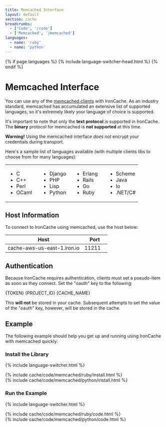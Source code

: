 ```yaml
---
title: Memcached Interface
layout: default
section: cache
breadcrumbs:
  - ['Code', '/code']
  - ['Memcached', '/memcached']
languages:
  - name: 'ruby'
  - name: 'python'
---
```


{% if page.languages %}
{% include language-switcher-head.html %}
{% endif %}

# Memcached Interface

You can use any of the [memcached clients](http://code.google.com/p/memcached/wiki/Clients) 
with IronCache. As an industry standard, memcached has accumulated an 
extensive list of supported languages, so it's extremely likely your 
language of choice is supported.

<div class="alert">
<p>
It's important to note that only the <strong>text protocol</strong> is
supported in IronCache. The <strong>binary</strong> protocol for
memcached is <strong>not supported</strong> at this time.
</p>
<p>
<strong>Warning!</strong> Using the memcached interface <em>does not</em> encrypt 
your credentials during transport.
</p>
</div>

Here's a sample list of languages available (with multiple clients libs to 
choose from for many languages):

<table style="border: 0px; width: 100%;">
<tr>
<td style="width: 25%;">
<ul>
<li>C</li>
<li>C++</li>
<li>Perl</li>
<li>OCaml</li>
</ul>
</td>

<td style="width: 25%">
<ul>
<li>Django</li>
<li>PHP</li>
<li>Lisp</li>
<li>Python</li>
</ul>
</td>

<td style="width: 25%">
<ul>
<li>Erlang</li>
<li>Rails</li>
<li>Go</li>
<li>Ruby</li>
</ul>
</td>

<td style="width: 25%">
<ul>
<li>Scheme</li>
<li>Java</li>
<li>Io</li>
<li>.NET/C#</li>
</ul>
</td></tr>
</table>

## Host Information
To connect to IronCache using memcached, use the host below:

<table class="reference">
  <thead>
    <tr>
      <th style="width: 75%;">Host</th>
      <th style="width: 25%;">Port</th>
    </tr>
  </thead>
  <tbody>
    <tr>
      <td>cache-aws-us-east-1.iron.io</td>
      <td>11211</td>
    </tr>
  </tbody>
</table>

## Authentication
Because IronCache requires authentication, clients must set a pseudo-item as 
soon as they connect. Set the "oauth" key to the following:

<div class="grey-box"><span class="variable token">{TOKEN}</span> <span class="variable project_id">{PROJECT_ID}</span> <span class="variable cache_name">{CACHE_NAME}</span></div>

This **will not** be stored in your cache. Subsequent attempts to set the value 
of the "oauth" key, however, will be stored in the cache.

## Example

The following example should help you get up and running using IronCache 
with memcached quickly:

### Install the Library

{% include language-switcher.html %}
<div class="ruby">
{% include cache/code/memcached/ruby/install.html %}
</div>
<div class="python">
{% include cache/code/memcached/python/install.html %}
</div>

### Run the Example

{% include language-switcher.html %}
<div class="ruby">
{% include cache/code/memcached/ruby/code.html %}
</div>
<div class="python">
{% include cache/code/memcached/python/code.html %}
</div>
